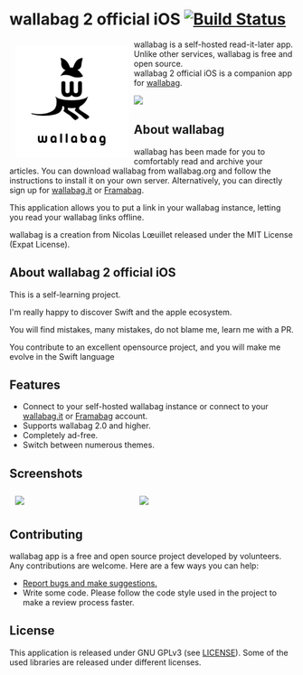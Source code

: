 # wallabag 2 official iOS [![Build Status](https://travis-ci.org/wallabag/ios-app.svg?branch=master)](https://travis-ci.org/wallabag/ios-app)

<img src="/readme/wallabag_logo.png" align="left" width="200" hspace="10" vspace="10">

wallabag is a self-hosted read-it-later app.  
Unlike other services, wallabag is free and open source.  
wallabag 2 official iOS is a companion app for [wallabag](https://www.wallabag.org).  

<p align="left">
	<a href="https://itunes.apple.com/fr/app/wallabag-2-official/id1170800946?mt=8">
		<img src="https://linkmaker.itunes.apple.com/assets/shared/badges/en-gb/appstore-lrg.svg"/>
	</a>
</p>

## About wallabag

wallabag has been made for you to comfortably read and archive your articles.
You can download wallabag from wallabag.org and follow the instructions to install it on your own server.
Alternatively, you can directly sign up for [wallabag.it](https://wallabag.it) or [Framabag](https://framabag.org).

This application allows you to put a link in your wallabag instance, letting you read your wallabag links offline.

wallabag is a creation from Nicolas Lœuillet released under the MIT License (Expat License).

## About wallabag 2 official iOS

This is a self-learning project.

I'm really happy to discover Swift and the apple ecosystem.

You will find mistakes, many mistakes, do not blame me, learn me with a PR.

You contribute to an excellent opensource project, and you will make me evolve in the Swift language

## Features
- Connect to your self-hosted wallabag instance or connect to your [wallabag.it](https://wallabag.it) or [Framabag](https://framabag.org) account.
- Supports wallabag 2.0 and higher.
- Completely ad-free.
- Switch between numerous themes.


## Screenshots
[<img src="/fastlane/framed/iPhone6Plus-01Home-d41d8cd98f00b204e9800998ecf8427e_framed.png" align="left" width="200" hspace="10" vspace="10">](/fastlane/framed/iPhone6Plus-01Home-d41d8cd98f00b204e9800998ecf8427e_framed.png)
[<img src="/fastlane/framed/iPhone6Plus-02Article-d41d8cd98f00b204e9800998ecf8427e_framed.png" align="center" width="200" hspace="10" vspace="10">](/fastlane/framed/iPhone6Plus-02Article-d41d8cd98f00b204e9800998ecf8427e_framed.png)

## Contributing
wallabag app is a free and open source project developed by volunteers. Any contributions are welcome. Here are a few ways you can help:
 * [Report bugs and make suggestions.](https://github.com/wallabag/ios-app/issues)
 * Write some code. Please follow the code style used in the project to make a review process faster.

## License

This application is released under GNU GPLv3 (see [LICENSE](LICENSE)).
Some of the used libraries are released under different licenses.